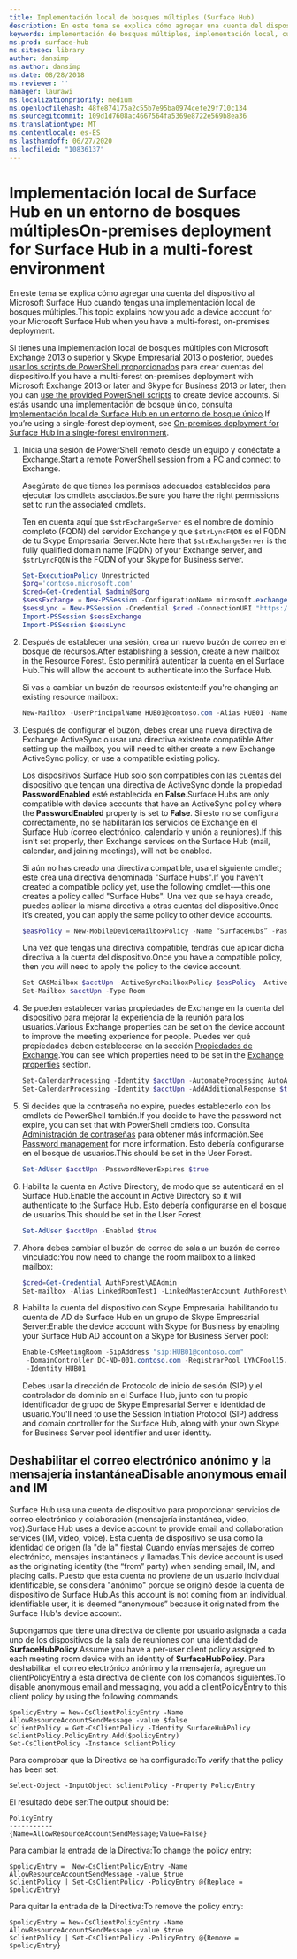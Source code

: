 ```yaml
---
title: Implementación local de bosques múltiples (Surface Hub)
description: En este tema se explica cómo agregar una cuenta del dispositivo al Microsoft Surface Hub cuando tengas una implementación local de bosques múltiples.
keywords: implementación de bosques múltiples, implementación local, cuenta del dispositivo, Surface Hub
ms.prod: surface-hub
ms.sitesec: library
author: dansimp
ms.author: dansimp
ms.date: 08/28/2018
ms.reviewer: ''
manager: laurawi
ms.localizationpriority: medium
ms.openlocfilehash: 48fe874175a2c55b7e95ba0974cefe29f710c134
ms.sourcegitcommit: 109d1d7608ac4667564fa5369e8722e569b8ea36
ms.translationtype: MT
ms.contentlocale: es-ES
ms.lasthandoff: 06/27/2020
ms.locfileid: "10836137"
---
```

# <span data-ttu-id="38e81-104">Implementación local de Surface Hub en un entorno de bosques múltiples</span><span class="sxs-lookup"><span data-stu-id="38e81-104">On-premises deployment for Surface Hub in a multi-forest environment</span></span>


<span data-ttu-id="38e81-105">En este tema se explica cómo agregar una cuenta del dispositivo al Microsoft Surface Hub cuando tengas una implementación local de bosques múltiples.</span><span class="sxs-lookup"><span data-stu-id="38e81-105">This topic explains how you add a device account for your Microsoft Surface Hub when you have a multi-forest, on-premises deployment.</span></span>

<span data-ttu-id="38e81-106">Si tienes una implementación local de bosques múltiples con Microsoft Exchange 2013 o superior y Skype Empresarial 2013 o posterior, puedes [usar los scripts de PowerShell proporcionados](appendix-a-powershell-scripts-for-surface-hub.md#create-on-premises-ps-scripts) para crear cuentas del dispositivo.</span><span class="sxs-lookup"><span data-stu-id="38e81-106">If you have a multi-forest on-premises deployment with Microsoft Exchange 2013 or later and Skype for Business 2013 or later, then you can [use the provided PowerShell scripts](appendix-a-powershell-scripts-for-surface-hub.md#create-on-premises-ps-scripts) to create device accounts.</span></span> <span data-ttu-id="38e81-107">Si estás usando una implementación de bosque único, consulta [Implementación local de Surface Hub en un entorno de bosque único](on-premises-deployment-surface-hub-device-accounts.md).</span><span class="sxs-lookup"><span data-stu-id="38e81-107">If you’re using a single-forest deployment, see [On-premises deployment for Surface Hub in a single-forest environment](on-premises-deployment-surface-hub-device-accounts.md).</span></span>

1.  <span data-ttu-id="38e81-108">Inicia una sesión de PowerShell remoto desde un equipo y conéctate a Exchange.</span><span class="sxs-lookup"><span data-stu-id="38e81-108">Start a remote PowerShell session from a PC and connect to Exchange.</span></span>

    <span data-ttu-id="38e81-109">Asegúrate de que tienes los permisos adecuados establecidos para ejecutar los cmdlets asociados.</span><span class="sxs-lookup"><span data-stu-id="38e81-109">Be sure you have the right permissions set to run the associated cmdlets.</span></span>

    <span data-ttu-id="38e81-110">Ten en cuenta aquí que `$strExchangeServer` es el nombre de dominio completo (FQDN) del servidor Exchange y que `$strLyncFQDN` es el FQDN de tu Skype Empresarial Server.</span><span class="sxs-lookup"><span data-stu-id="38e81-110">Note here that `$strExchangeServer` is the fully qualified domain name (FQDN) of your Exchange server, and `$strLyncFQDN` is the FQDN of your Skype for Business server.</span></span>

    ```PowerShell
    Set-ExecutionPolicy Unrestricted
    $org='contoso.microsoft.com'
    $cred=Get-Credential $admin@$org
    $sessExchange = New-PSSession -ConfigurationName microsoft.exchange -Credential $cred -AllowRedirection -Authentication Kerberos -ConnectionUri "http://$strExchangeServer/powershell" -WarningAction SilentlyContinue
    $sessLync = New-PSSession -Credential $cred -ConnectionURI "https://$strLyncFQDN/OcsPowershell" -AllowRedirection -WarningAction SilentlyContinue
    Import-PSSession $sessExchange
    Import-PSSession $sessLync
    ```

2.  <span data-ttu-id="38e81-111">Después de establecer una sesión, crea un nuevo buzón de correo en el bosque de recursos.</span><span class="sxs-lookup"><span data-stu-id="38e81-111">After establishing a session, create a new mailbox in the Resource Forest.</span></span> <span data-ttu-id="38e81-112">Esto permitirá autenticar la cuenta en el Surface Hub.</span><span class="sxs-lookup"><span data-stu-id="38e81-112">This will allow the account to authenticate into the Surface Hub.</span></span>

    <span data-ttu-id="38e81-113">Si vas a cambiar un buzón de recursos existente:</span><span class="sxs-lookup"><span data-stu-id="38e81-113">If you're changing an existing resource mailbox:</span></span>

    ```PowerShell
    New-Mailbox -UserPrincipalName HUB01@contoso.com -Alias HUB01 -Name "Hub-01"
    ```

3.  <span data-ttu-id="38e81-114">Después de configurar el buzón, debes crear una nueva directiva de Exchange ActiveSync o usar una directiva existente compatible.</span><span class="sxs-lookup"><span data-stu-id="38e81-114">After setting up the mailbox, you will need to either create a new Exchange ActiveSync policy, or use a compatible existing policy.</span></span>

    <span data-ttu-id="38e81-115">Los dispositivos Surface Hub solo son compatibles con las cuentas del dispositivo que tengan una directiva de ActiveSync donde la propiedad **PasswordEnabled** esté establecida en **False**.</span><span class="sxs-lookup"><span data-stu-id="38e81-115">Surface Hubs are only compatible with device accounts that have an ActiveSync policy where the **PasswordEnabled** property is set to **False**.</span></span> <span data-ttu-id="38e81-116">Si esto no se configura correctamente, no se habilitarán los servicios de Exchange en el Surface Hub (correo electrónico, calendario y unión a reuniones).</span><span class="sxs-lookup"><span data-stu-id="38e81-116">If this isn’t set properly, then Exchange services on the Surface Hub (mail, calendar, and joining meetings), will not be enabled.</span></span>

    <span data-ttu-id="38e81-117">Si aún no has creado una directiva compatible, usa el siguiente cmdlet; este crea una directiva denominada "Surface Hubs".</span><span class="sxs-lookup"><span data-stu-id="38e81-117">If you haven’t created a compatible policy yet, use the following cmdlet-—this one creates a policy called "Surface Hubs".</span></span> <span data-ttu-id="38e81-118">Una vez que se haya creado, puedes aplicar la misma directiva a otras cuentas del dispositivo.</span><span class="sxs-lookup"><span data-stu-id="38e81-118">Once it’s created, you can apply the same policy to other device accounts.</span></span>

    ```PowerShell
    $easPolicy = New-MobileDeviceMailboxPolicy -Name “SurfaceHubs” -PasswordEnabled $false
    ```

    <span data-ttu-id="38e81-119">Una vez que tengas una directiva compatible, tendrás que aplicar dicha directiva a la cuenta del dispositivo.</span><span class="sxs-lookup"><span data-stu-id="38e81-119">Once you have a compatible policy, then you will need to apply the policy to the device account.</span></span> 

    ```PowerShell
    Set-CASMailbox $acctUpn -ActiveSyncMailboxPolicy $easPolicy -ActiveSyncEnabled $true
    Set-Mailbox $acctUpn -Type Room
    ```

4.  <span data-ttu-id="38e81-120">Se pueden establecer varias propiedades de Exchange en la cuenta del dispositivo para mejorar la experiencia de la reunión para los usuarios.</span><span class="sxs-lookup"><span data-stu-id="38e81-120">Various Exchange properties can be set on the device account to improve the meeting experience for people.</span></span> <span data-ttu-id="38e81-121">Puedes ver qué propiedades deben establecerse en la sección [Propiedades de Exchange](exchange-properties-for-surface-hub-device-accounts.md).</span><span class="sxs-lookup"><span data-stu-id="38e81-121">You can see which properties need to be set in the [Exchange properties](exchange-properties-for-surface-hub-device-accounts.md) section.</span></span>

    ```PowerShell
    Set-CalendarProcessing -Identity $acctUpn -AutomateProcessing AutoAccept -AddOrganizerToSubject $false –AllowConflicts $false –DeleteComments $false -DeleteSubject $false -RemovePrivateProperty $false
    Set-CalendarProcessing -Identity $acctUpn -AddAdditionalResponse $true -AdditionalResponse "This is a Surface Hub room!"
    ```

5.  <span data-ttu-id="38e81-122">Si decides que la contraseña no expire, puedes establecerlo con los cmdlets de PowerShell también.</span><span class="sxs-lookup"><span data-stu-id="38e81-122">If you decide to have the password not expire, you can set that with PowerShell cmdlets too.</span></span> <span data-ttu-id="38e81-123">Consulta [Administración de contraseñas](password-management-for-surface-hub-device-accounts.md) para obtener más información.</span><span class="sxs-lookup"><span data-stu-id="38e81-123">See [Password management](password-management-for-surface-hub-device-accounts.md) for more information.</span></span> <span data-ttu-id="38e81-124">Esto debería configurarse en el bosque de usuarios.</span><span class="sxs-lookup"><span data-stu-id="38e81-124">This should be set in the User Forest.</span></span>

    ```PowerShell
    Set-AdUser $acctUpn -PasswordNeverExpires $true
    ```

6.  <span data-ttu-id="38e81-125">Habilita la cuenta en Active Directory, de modo que se autenticará en el Surface Hub.</span><span class="sxs-lookup"><span data-stu-id="38e81-125">Enable the account in Active Directory so it will authenticate to the Surface Hub.</span></span> <span data-ttu-id="38e81-126">Esto debería configurarse en el bosque de usuarios.</span><span class="sxs-lookup"><span data-stu-id="38e81-126">This should be set in the User Forest.</span></span>

    ```PowerShell
    Set-AdUser $acctUpn -Enabled $true
    ```

6. <span data-ttu-id="38e81-127">Ahora debes cambiar el buzón de correo de sala a un buzón de correo vinculado:</span><span class="sxs-lookup"><span data-stu-id="38e81-127">You now need to change the room mailbox to a linked mailbox:</span></span>

    ```PowerShell
    $cred=Get-Credential AuthForest\ADAdmin
    Set-mailbox -Alias LinkedRoomTest1 -LinkedMasterAccount AuthForest\LinkedRoomTest1 -LinkedDomainController AuthForest-4939.AuthForest.extest.contoso.com -Name LinkedRoomTest1 -LinkedCredential $cred -Identity LinkedRoomTest1
    ```

7.  <span data-ttu-id="38e81-128">Habilita la cuenta del dispositivo con Skype Empresarial habilitando tu cuenta de AD de Surface Hub en un grupo de Skype Empresarial Server:</span><span class="sxs-lookup"><span data-stu-id="38e81-128">Enable the device account with Skype for Business by enabling your Surface Hub AD account on a Skype for Business Server pool:</span></span>

    ```PowerShell
    Enable-CsMeetingRoom -SipAddress "sip:HUB01@contoso.com"
     -DomainController DC-ND-001.contoso.com -RegistrarPool LYNCPool15.contoso.com
     -Identity HUB01
    ```

    <span data-ttu-id="38e81-129">Debes usar la dirección de Protocolo de inicio de sesión (SIP) y el controlador de dominio en el Surface Hub, junto con tu propio identificador de grupo de Skype Empresarial Server e identidad de usuario.</span><span class="sxs-lookup"><span data-stu-id="38e81-129">You'll need to use the Session Initiation Protocol (SIP) address and domain controller for the Surface Hub, along with your own Skype for Business Server pool identifier and user identity.</span></span>


## <span data-ttu-id="38e81-130">Deshabilitar el correo electrónico anónimo y la mensajería instantánea</span><span class="sxs-lookup"><span data-stu-id="38e81-130">Disable anonymous email and IM</span></span>



<span data-ttu-id="38e81-131">Surface Hub usa una cuenta de dispositivo para proporcionar servicios de correo electrónico y colaboración (mensajería instantánea, vídeo, voz).</span><span class="sxs-lookup"><span data-stu-id="38e81-131">Surface Hub uses a device account to provide email and collaboration services (IM, video, voice).</span></span> <span data-ttu-id="38e81-132">Esta cuenta de dispositivo se usa como la identidad de origen (la "de la" fiesta) Cuando envías mensajes de correo electrónico, mensajes instantáneos y llamadas.</span><span class="sxs-lookup"><span data-stu-id="38e81-132">This device account is used as the originating identity (the “from” party) when sending email, IM, and placing calls.</span></span> <span data-ttu-id="38e81-133">Puesto que esta cuenta no proviene de un usuario individual identificable, se considera "anónimo" porque se originó desde la cuenta de dispositivo de Surface Hub.</span><span class="sxs-lookup"><span data-stu-id="38e81-133">As this account is not coming from an individual, identifiable user, it is deemed “anonymous” because it originated from the Surface Hub's device account.</span></span>  

<span data-ttu-id="38e81-134">Supongamos que tiene una directiva de cliente por usuario asignada a cada uno de los dispositivos de la sala de reuniones con una identidad de **SurfaceHubPolicy**.</span><span class="sxs-lookup"><span data-stu-id="38e81-134">Assume you have a per-user client policy assigned to each meeting room device with an identity of **SurfaceHubPolicy**.</span></span> <span data-ttu-id="38e81-135">Para deshabilitar el correo electrónico anónimo y la mensajería, agregue un clientPolicyEntry a esta directiva de cliente con los comandos siguientes.</span><span class="sxs-lookup"><span data-stu-id="38e81-135">To disable anonymous email and messaging, you add a clientPolicyEntry to this client policy by using the following commands.</span></span>

```
$policyEntry = New-CsClientPolicyEntry -Name AllowResourceAccountSendMessage -value $false
$clientPolicy = Get-CsClientPolicy -Identity SurfaceHubPolicy
$clientPolicy.PolicyEntry.Add($policyEntry)
Set-CsClientPolicy -Instance $clientPolicy
```

<span data-ttu-id="38e81-136">Para comprobar que la Directiva se ha configurado:</span><span class="sxs-lookup"><span data-stu-id="38e81-136">To verify that the policy has been set:</span></span>

```
Select-Object -InputObject $clientPolicy -Property PolicyEntry
```

<span data-ttu-id="38e81-137">El resultado debe ser:</span><span class="sxs-lookup"><span data-stu-id="38e81-137">The output should be:</span></span>

```
PolicyEntry
-----------
{Name=AllowResourceAccountSendMessage;Value=False}
```
    
    
<span data-ttu-id="38e81-138">Para cambiar la entrada de la Directiva:</span><span class="sxs-lookup"><span data-stu-id="38e81-138">To change the policy entry:</span></span>

```
$policyEntry =  New-CsClientPolicyEntry -Name AllowResourceAccountSendMessage -value $true
$clientPolicy | Set-CsClientPolicy -PolicyEntry @{Replace = $policyEntry}
``` 
    
<span data-ttu-id="38e81-139">Para quitar la entrada de la Directiva:</span><span class="sxs-lookup"><span data-stu-id="38e81-139">To remove the policy entry:</span></span>

```
$policyEntry = New-CsClientPolicyEntry -Name AllowResourceAccountSendMessage -value $true
$clientPolicy | Set-CsClientPolicy -PolicyEntry @{Remove = $policyEntry}
```
 





